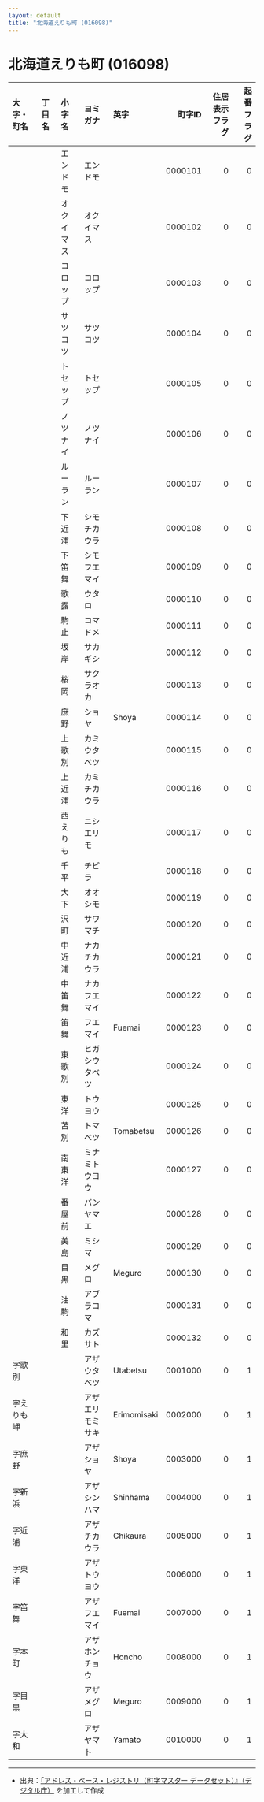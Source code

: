 ```yaml
---
layout: default
title: "北海道えりも町 (016098)"
---
```


# 北海道えりも町 (016098)

| 大字・町名 | 丁目名 | 小字名 | ヨミガナ | 英字 | 町字ID | 住居表示フラグ | 起番フラグ |
|:--------|:------|:------|:-----------------|:---------------------|--------:|----------:|--------:|
|  |  | エンドモ | エンドモ |  | 0000101 | 0 | 0 |
|  |  | オクイマス | オクイマス |  | 0000102 | 0 | 0 |
|  |  | コロップ | コロップ |  | 0000103 | 0 | 0 |
|  |  | サツコツ | サツコツ |  | 0000104 | 0 | 0 |
|  |  | トセップ | トセップ |  | 0000105 | 0 | 0 |
|  |  | ノツナイ | ノツナイ |  | 0000106 | 0 | 0 |
|  |  | ルーラン | ルーラン |  | 0000107 | 0 | 0 |
|  |  | 下近浦 | シモチカウラ |  | 0000108 | 0 | 0 |
|  |  | 下笛舞 | シモフエマイ |  | 0000109 | 0 | 0 |
|  |  | 歌露 | ウタロ |  | 0000110 | 0 | 0 |
|  |  | 駒止 | コマドメ |  | 0000111 | 0 | 0 |
|  |  | 坂岸 | サカギシ |  | 0000112 | 0 | 0 |
|  |  | 桜岡 | サクラオカ |  | 0000113 | 0 | 0 |
|  |  | 庶野 | ショヤ | Shoya | 0000114 | 0 | 0 |
|  |  | 上歌別 | カミウタベツ |  | 0000115 | 0 | 0 |
|  |  | 上近浦 | カミチカウラ |  | 0000116 | 0 | 0 |
|  |  | 西えりも | ニシエリモ |  | 0000117 | 0 | 0 |
|  |  | 千平 | チピラ |  | 0000118 | 0 | 0 |
|  |  | 大下 | オオシモ |  | 0000119 | 0 | 0 |
|  |  | 沢町 | サワマチ |  | 0000120 | 0 | 0 |
|  |  | 中近浦 | ナカチカウラ |  | 0000121 | 0 | 0 |
|  |  | 中笛舞 | ナカフエマイ |  | 0000122 | 0 | 0 |
|  |  | 笛舞 | フエマイ | Fuemai | 0000123 | 0 | 0 |
|  |  | 東歌別 | ヒガシウタベツ |  | 0000124 | 0 | 0 |
|  |  | 東洋 | トウヨウ |  | 0000125 | 0 | 0 |
|  |  | 苫別 | トマベツ | Tomabetsu | 0000126 | 0 | 0 |
|  |  | 南東洋 | ミナミトウヨウ |  | 0000127 | 0 | 0 |
|  |  | 番屋前 | バンヤマエ |  | 0000128 | 0 | 0 |
|  |  | 美島 | ミシマ |  | 0000129 | 0 | 0 |
|  |  | 目黒 | メグロ | Meguro | 0000130 | 0 | 0 |
|  |  | 油駒 | アブラコマ |  | 0000131 | 0 | 0 |
|  |  | 和里 | カズサト |  | 0000132 | 0 | 0 |
| 字歌別 |  |  | アザウタベツ | Utabetsu | 0001000 | 0 | 1 |
| 字えりも岬 |  |  | アザエリモミサキ | Erimomisaki | 0002000 | 0 | 1 |
| 字庶野 |  |  | アザショヤ | Shoya | 0003000 | 0 | 1 |
| 字新浜 |  |  | アザシンハマ | Shinhama | 0004000 | 0 | 1 |
| 字近浦 |  |  | アザチカウラ | Chikaura | 0005000 | 0 | 1 |
| 字東洋 |  |  | アザトウヨウ |  | 0006000 | 0 | 1 |
| 字笛舞 |  |  | アザフエマイ | Fuemai | 0007000 | 0 | 1 |
| 字本町 |  |  | アザホンチョウ | Honcho | 0008000 | 0 | 1 |
| 字目黒 |  |  | アザメグロ | Meguro | 0009000 | 0 | 1 |
| 字大和 |  |  | アザヤマト | Yamato | 0010000 | 0 | 1 |

---

- 出典：[「アドレス・ベース・レジストリ（町字マスター データセット）』（デジタル庁）](https://www.digital.go.jp/policies/base_registry_address/) を加工して作成